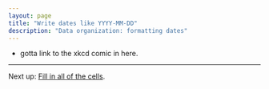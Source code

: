 ```yaml
---
layout: page
title: "Write dates like YYYY-MM-DD"
description: "Data organization: formatting dates"
---
```


- gotta link to the xkcd comic in here.

---

Next up: [Fill in all of the cells](no_empty_cells.html).

